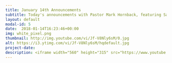 ```yaml
---
title: January 14th Announcements
subtitle: Today's announcements with Pastor Mark Hornback, featuring Sarah and Travis Peel
layout: default
modal-id: 5 
date:  2018-01-14T16:23:46+00:00
img: white_pixel.png
thumbnail: http://img.youtube.com/vi/Jf-V8Nly6sM/0.jpg
alt: https://i3.ytimg.com/vi/Jf-V8Nly6sM/hqdefault.jpg
project-date: 
description: <iframe width="560" height="315" src="https://www.youtube.com/embed/Jf-V8Nly6sM" frameborder="0" allowfullscreen></iframe> 
---
```

